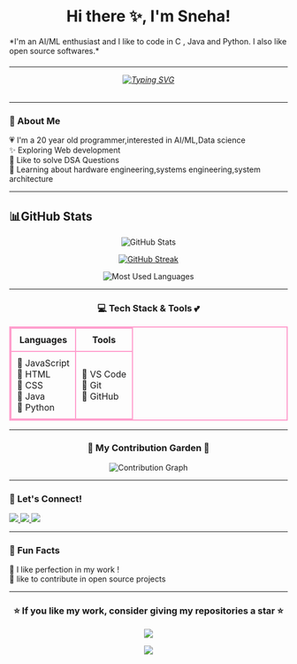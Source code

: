<h1 align="center">Hi there ✨, I'm Sneha!</h1>
*I'm an AI/ML enthusiast and I like to code in C , Java and Python. I also like open source softwares.*
<h6 align="center">

---

<a href="https://git.io/typing-svg"><img src="https://readme-typing-svg.herokuapp.com?font=Fira+Code&pause=1000&color=D2042D&width=435&lines=Code+is+poetry+written+in+logic" alt="Typing SVG" /></a> </h6>



---


<!-- About Me Section -->
### 🌸 About Me  
💗 I'm a 20 year old programmer,interested in AI/ML,Data science<br>
✨ Exploring Web development <br>
🎀 Like to solve DSA Questions <br>
💌 Learning about hardware engineering,systems engineering,system architecture  

---

<h2 id="github_stats" align=''>📊GitHub Stats</h2>

<!-- GitHub Stats -->
<p align="center">
  <img src="https://github-readme-stats.vercel.app/api?username=snehzx&show_icons=true&theme=rose_pine&hide_border=true&title_color=ff9ecd&icon_color=ffb6c1&text_color=ffb6c1&bg_color=2e1a2f" alt="GitHub Stats" />
</p>

<!-- GitHub Streak (pink girly theme) -->
<p align="center">
  <a href="https://streak-stats.demolab.com/?user=snehzx" target="_blank">
    <img src="https://streak-stats.demolab.com?user=snehzx&background=2e1a2f&theme=rose_pine&currStreakNum=ff69b4&sideNums=ff69b4&currStreakLabel=ff1493&sideLabels=ff1493&dates=ffb6c1&ring=ff69b4&fire=ff1493&stroke=ff69b4&hide_border=true" alt="GitHub Streak" />
  </a>
</p>



<!-- Most Used Languages -->
<p align="center">
  <img src="https://github-readme-stats.vercel.app/api/top-langs/?username=snehzx&layout=compact&theme=rose_pine&hide_border=true&title_color=ff9ecd&text_color=ffb6c1&bg_color=2e1a2f" alt="Most Used Languages" />
</p>

---

<!-- Tech Stack Table -->
<h3 align="center">💻 Tech Stack & Tools 💕</h3>

<table align="center" style="border: 2px solid #ff9ecd; border-collapse: collapse;">
<tr>
  <th style="border: 2px solid #ff9ecd; padding: 10px;">Languages</th>
  <th style="border: 2px solid #ff9ecd; padding: 10px;">Tools</th>
</tr>
<tr>
  <td style="border: 2px solid #ff9ecd; padding: 10px;">
    🌸 JavaScript <br>
    🌸 HTML <br>
    🌸 CSS <br>
    🌸 Java <br>
    🌸 Python
  </td>
  <td style="border: 2px solid #ff9ecd; padding: 10px;">
    🌸 VS Code <br>
    🌸 Git <br>
    🌸 GitHub
  </td>
</tr>
</table>

---

<!-- Contribution Graph -->
<h3 align="center">🌷 My Contribution Garden 🌷</h3>
<p align="center">
  <img src="https://github-readme-activity-graph.vercel.app/graph?username=snehzx&bg_color=2e1a2f&color=ff9ecd&line=ff69b4&point=ffb6c1&area=true&hide_border=true" alt="Contribution Graph" />
</p>

---

<!-- Connect Section -->
### 🌷 Let's Connect!  
<p align="left">
  <a href="<Your LinkedIn Link Here>" target="_blank">
    <img src="https://img.shields.io/badge/-LinkedIn-ffb6c1?style=for-the-badge&logo=Linkedin&logoColor=white"/>
  </a>
  <a href="<Your Twitter Link Here>" target="_blank">
    <img src="https://img.shields.io/badge/-Twitter-ff69b4?style=for-the-badge&logo=Twitter&logoColor=white"/>
  </a>
  <a href="https://leetcode.com/u/snehzx" target="_blank">
    <img src="https://img.shields.io/badge/-LeetCode-ff9ecd?style=for-the-badge&logo=LeetCode&logoColor=white"/>
  
  </a>
</p>

---

<!-- Fun Section -->
### 🦄 Fun Facts  
🌸 I like perfection in my work !  
🌸 like to contribute in open source projects  

---
<!-- Star My Repo -->
<h3 align="center">⭐ If you like my work, consider giving my repositories a star ⭐</h3>
<p align="center">
  <img src="https://img.shields.io/badge/Support%20My%20Work-Star%20🌟-D2042D?style=for-the-badge&logo=github"/>
</p>

<!-- Footer -->
<p align="center">  
  <img src="https://capsule-render.vercel.app/api?type=waving&color=ff9ecd&height=100&section=footer"/>  
</p>
